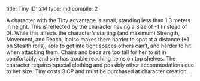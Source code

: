 title:          Tiny
ID:             214
type:           md
compile:        2


A character with the Tiny advantage is small, standing less than 1.3 meters in height. This is reflected by the character having a Size of -1 (instead of 0). While this affects the character’s starting (and maximum) Strength, Movement, and Reach, it also makes them harder to spot at a distance (+1 on Stealth rolls), able to get into tight spaces others can’t, and harder to hit when attacking them. Chairs and beds are too tall for her to sit in comfortably, and she has trouble reaching items on top shelves. The character requires special clothing and possibly other accommodations due to her size. Tiny costs 3 CP and must be purchased at character creation.